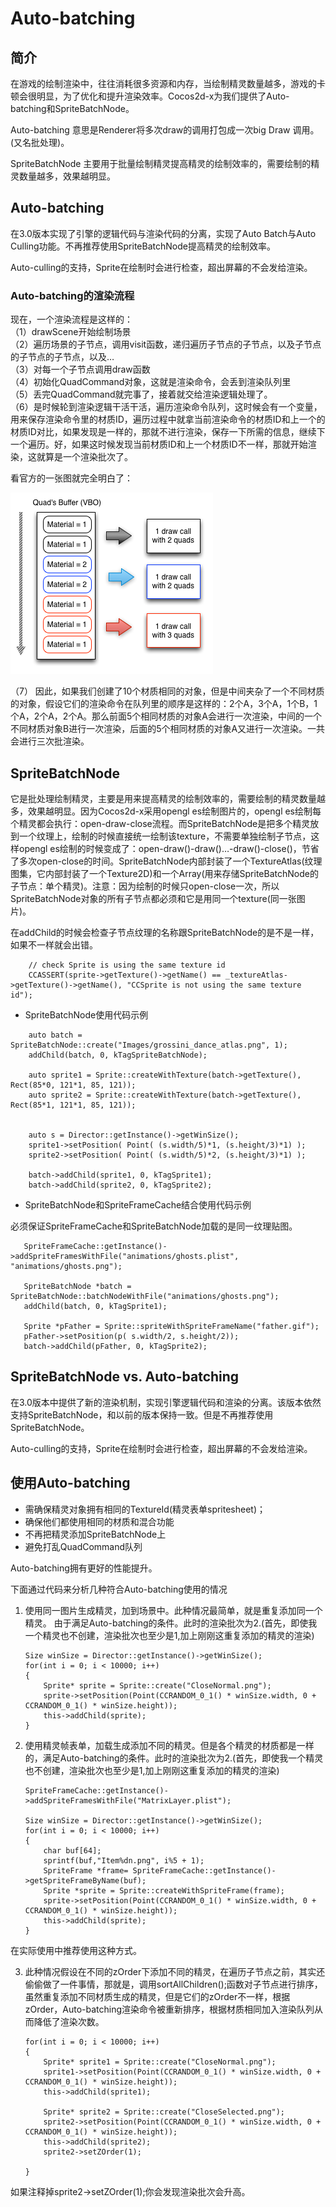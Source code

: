 # Auto-batching

## 简介
在游戏的绘制渲染中，往往消耗很多资源和内存，当绘制精灵数量越多，游戏的卡顿会很明显，为了优化和提升渲染效率。Cocos2d-x为我们提供了Auto-batching和SpriteBatchNode。

Auto-batching 意思是Renderer将多次draw的调用打包成一次big Draw 调用。(又名批处理)。

SpriteBatchNode 主要用于批量绘制精灵提高精灵的绘制效率的，需要绘制的精灵数量越多，效果越明显。

## Auto-batching
在3.0版本实现了引擎的逻辑代码与渲染代码的分离，实现了Auto Batch与Auto Culling功能。不再推荐使用SpriteBatchNode提高精灵的绘制效率。

Auto-culling的支持，Sprite在绘制时会进行检查，超出屏幕的不会发给渲染。

### Auto-batching的渲染流程

现在，一个渲染流程是这样的：  
（1）drawScene开始绘制场景  
（2）遍历场景的子节点，调用visit函数，递归遍历子节点的子节点，以及子节点的子节点的子节点，以及…   
（3）对每一个子节点调用draw函数  
（4）初始化QuadCommand对象，这就是渲染命令，会丢到渲染队列里   
（5）丢完QuadCommand就完事了，接着就交给渲染逻辑处理了。  
（6）是时候轮到渲染逻辑干活干活，遍历渲染命令队列，这时候会有一个变量，用来保存渲染命令里的材质ID，遍历过程中就拿当前渲染命令的材质ID和上一个的材质ID对比，如果发现是一样的，那就不进行渲染，保存一下所需的信息，继续下一个遍历。好，如果这时候发现当前材质ID和上一个材质ID不一样，那就开始渲染，这就算是一个渲染批次了。  

看官方的一张图就完全明白了：

![img](src/auto-batching.png)


（7） 因此，如果我们创建了10个材质相同的对象，但是中间夹杂了一个不同材质的对象，假设它们的渲染命令在队列里的顺序是这样的：2个A，3个A，1个B，1个A，2个A，2个A。那么前面5个相同材质的对象A会进行一次渲染，中间的一个不同材质对象B进行一次渲染，后面的5个相同材质的对象A又进行一次渲染。一共会进行三次批渲染。



## SpriteBatchNode
它是批处理绘制精灵，主要是用来提高精灵的绘制效率的，需要绘制的精灵数量越多，效果越明显。因为Cocos2d-x采用opengl es绘制图片的，opengl es绘制每个精灵都会执行：open-draw-close流程。而SpriteBatchNode是把多个精灵放到一个纹理上，绘制的时候直接统一绘制该texture，不需要单独绘制子节点，这样opengl es绘制的时候变成了：open-draw()-draw()…-draw()-close()，节省了多次open-close的时间。SpriteBatchNode内部封装了一个TextureAtlas(纹理图集，它内部封装了一个Texture2D)和一个Array(用来存储SpriteBatchNode的子节点：单个精灵)。注意：因为绘制的时候只open-close一次，所以SpriteBatchNode对象的所有子节点都必须和它是用同一个texture(同一张图片)。

在addChild的时候会检查子节点纹理的名称跟SpriteBatchNode的是不是一样，如果不一样就会出错。

```
    // check Sprite is using the same texture id
    CCASSERT(sprite->getTexture()->getName() == _textureAtlas->getTexture()->getName(), "CCSprite is not using the same texture id");
```

* SpriteBatchNode使用代码示例

```
    auto batch = SpriteBatchNode::create("Images/grossini_dance_atlas.png", 1);
    addChild(batch, 0, kTagSpriteBatchNode);        
    
    auto sprite1 = Sprite::createWithTexture(batch->getTexture(), Rect(85*0, 121*1, 85, 121));
    auto sprite2 = Sprite::createWithTexture(batch->getTexture(), Rect(85*1, 121*1, 85, 121));

       
    auto s = Director::getInstance()->getWinSize();
    sprite1->setPosition( Point( (s.width/5)*1, (s.height/3)*1) );
    sprite2->setPosition( Point( (s.width/5)*2, (s.height/3)*1) );
    
    batch->addChild(sprite1, 0, kTagSprite1);
    batch->addChild(sprite2, 0, kTagSprite2);
```

* SpriteBatchNode和SpriteFrameCache结合使用代码示例

必须保证SpriteFrameCache和SpriteBatchNode加载的是同一纹理贴图。

```
   SpriteFrameCache::getInstance()->addSpriteFramesWithFile("animations/ghosts.plist", "animations/ghosts.png"); 
  
   SpriteBatchNode *batch = SpriteBatchNode::batchNodeWithFile("animations/ghosts.png"); 
   addChild(batch, 0, kTagSprite1); 
  
   Sprite *pFather = Sprite::spriteWithSpriteFrameName("father.gif"); 
   pFather->setPosition(p( s.width/2, s.height/2)); 
   batch->addChild(pFather, 0, kTagSprite2); 
```
## SpriteBatchNode vs. Auto-batching

在3.0版本中提供了新的渲染机制，实现引擎逻辑代码和渲染的分离。该版本依然支持SpriteBatchNode，和以前的版本保持一致。但是不再推荐使用SpriteBatchNode。

Auto-culling的支持，Sprite在绘制时会进行检查，超出屏幕的不会发给渲染。


## 使用Auto-batching

* 需确保精灵对象拥有相同的TextureId(精灵表单spritesheet)；
* 确保他们都使用相同的材质和混合功能
* 不再把精灵添加SpriteBatchNode上
* 避免打乱QuadCommand队列

Auto-batching拥有更好的性能提升。

下面通过代码来分析几种符合Auto-batching使用的情况

1. 使用同一图片生成精灵，加到场景中。此种情况最简单，就是重复添加同一个精灵。 由于满足Auto-batching的条件。此时的渲染批次为2.(首先，即使我一个精灵也不创建，渲染批次也至少是1,加上刚刚这重复添加的精灵的渲染)
	
	```
	Size winSize = Director::getInstance()->getWinSize();
    for(int i = 0; i < 10000; i++)
    {
        Sprite* sprite = Sprite::create("CloseNormal.png");
        sprite->setPosition(Point(CCRANDOM_0_1() * winSize.width, 0 + CCRANDOM_0_1() * winSize.height));
        this->addChild(sprite);
    }
	```
	
2. 使用精灵帧表单，加载生成添加不同的精灵。但是各个精灵的材质都是一样的，满足Auto-batching的条件。此时的渲染批次为2.(首先，即使我一个精灵也不创建，渲染批次也至少是1,加上刚刚这重复添加的精灵的渲染)
	
	```
	SpriteFrameCache::getInstance()->addSpriteFramesWithFile("MatrixLayer.plist");

	Size winSize = Director::getInstance()->getWinSize();
    for(int i = 0; i < 10000; i++)
    {
        char buf[64];
        sprintf(buf,"Item%dn.png", i%5 + 1);
        SpriteFrame *frame= SpriteFrameCache::getInstance()->getSpriteFrameByName(buf);
        Sprite *sprite = Sprite::createWithSpriteFrame(frame);
        sprite->setPosition(Point(CCRANDOM_0_1() * winSize.width, 0 + CCRANDOM_0_1() * winSize.height));
        this->addChild(sprite);
    }

	```
在实际使用中推荐使用这种方式。
	
3. 此种情况假设在不同的zOrder下添加不同的精灵，在遍历子节点之前，其实还偷偷做了一件事情，那就是，调用sortAllChildren();函数对子节点进行排序，虽然重复添加不同材质生成的精灵，但是它们的zOrder不一样，根据zOrder，Auto-batching渲染命令被重新排序，根据材质相同加入渲染队列从而降低了渲染次数。
	
	```
	for(int i = 0; i < 10000; i++)
    {
        Sprite* sprite1 = Sprite::create("CloseNormal.png");
        sprite1->setPosition(Point(CCRANDOM_0_1() * winSize.width, 0 + CCRANDOM_0_1() * winSize.height));
        this->addChild(sprite1);
        
        Sprite* sprite2 = Sprite::create("CloseSelected.png");
        sprite2->setPosition(Point(CCRANDOM_0_1() * winSize.width, 0 + CCRANDOM_0_1() * winSize.height));
        this->addChild(sprite2);
        sprite2->setZOrder(1);

    }
	```
如果注释掉sprite2->setZOrder(1);你会发现渲染批次会升高。


